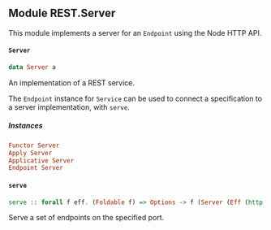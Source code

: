 ## Module REST.Server

This module implements a server for an `Endpoint` using the Node HTTP API.

#### `Server`

``` purescript
data Server a
```

An implementation of a REST service.

The `Endpoint` instance for `Service` can be used to connect a specification to
a server implementation, with `serve`.

##### Instances
``` purescript
Functor Server
Apply Server
Applicative Server
Endpoint Server
```

#### `serve`

``` purescript
serve :: forall f eff. (Foldable f) => Options -> f (Server (Eff (http :: HTTP | eff) Unit)) -> Int -> Eff (http :: HTTP | eff) Unit -> Eff (http :: HTTP | eff) Unit
```

Serve a set of endpoints on the specified port.


